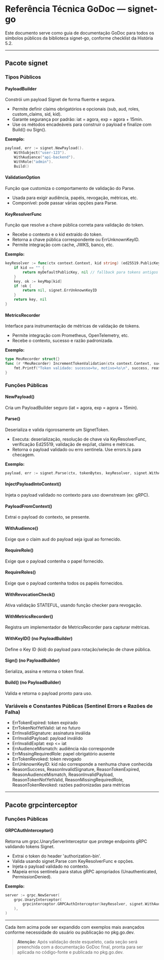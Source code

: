 # Referência Técnica GoDoc — signet-go

Este documento serve como guia de documentação GoDoc para todos os símbolos públicos da biblioteca signet-go, conforme checklist da História 5.2.

---

## Pacote signet

### Tipos Públicos

#### PayloadBuilder
Constrói um payload Signet de forma fluente e segura.

- Permite definir claims obrigatórios e opcionais (sub, aud, roles, custom_claims, sid, kid).
- Garante segurança por padrão: iat = agora, exp = agora + 15min.
- Use os métodos encadeáveis para construir o payload e finalize com Build() ou Sign().

**Exemplo:**
```go
payload, err := signet.NewPayload().
    WithSubject("user-123").
    WithAudience("api-backend").
    WithRole("admin").
    Build()
```

#### ValidationOption
Função que customiza o comportamento de validação do Parse.

- Usada para exigir audiência, papéis, revogação, métricas, etc.
- Componível: pode passar várias opções para Parse.

#### KeyResolverFunc
Função que resolve a chave pública correta para validação do token.

- Recebe o contexto e o kid extraído do token.
- Retorna a chave pública correspondente ou ErrUnknownKeyID.
- Permite integração com cache, JWKS, banco, etc.

**Exemplo:**
```go
keyResolver := func(ctx context.Context, kid string) (ed25519.PublicKey, error) {
    if kid == "" {
        return myDefaultPublicKey, nil // fallback para tokens antigos
    }
    key, ok := keyMap[kid]
    if !ok {
        return nil, signet.ErrUnknownKeyID
    }
    return key, nil
}
```

#### MetricsRecorder
Interface para instrumentação de métricas de validação de tokens.

- Permite integração com Prometheus, OpenTelemetry, etc.
- Recebe o contexto, sucesso e razão padronizada.

**Exemplo:**
```go
type MeuRecorder struct{}
func (r *MeuRecorder) IncrementTokenValidation(ctx context.Context, success bool, reason string) {
    fmt.Printf("Token validado: sucesso=%v, motivo=%s\n", success, reason)
}
```

### Funções Públicas

#### NewPayload()
Cria um PayloadBuilder seguro (iat = agora, exp = agora + 15min).

#### Parse()
Deserializa e valida rigorosamente um SignetToken.

- Executa: deserialização, resolução de chave via KeyResolverFunc, verificação Ed25519, validação de exp/iat, claims e métricas.
- Retorna o payload validado ou erro sentinela. Use errors.Is para checagem.

**Exemplo:**
```go
payload, err := signet.Parse(ctx, tokenBytes, keyResolver, signet.WithAudience("api-backend"))
```

#### InjectPayloadIntoContext()
Injeta o payload validado no contexto para uso downstream (ex: gRPC).

#### PayloadFromContext()
Extrai o payload do contexto, se presente.

#### WithAudience()
Exige que o claim aud do payload seja igual ao fornecido.

#### RequireRole()
Exige que o payload contenha o papel fornecido.

#### RequireRoles()
Exige que o payload contenha todos os papéis fornecidos.

#### WithRevocationCheck()
Ativa validação STATEFUL, usando função checker para revogação.

#### WithMetricsRecorder()
Registra um implementador de MetricsRecorder para capturar métricas.

#### WithKeyID() (no PayloadBuilder)
Define o Key ID (kid) do payload para rotação/seleção de chave pública.

#### Sign() (no PayloadBuilder)
Serializa, assina e retorna o token final.

#### Build() (no PayloadBuilder)
Valida e retorna o payload pronto para uso.

### Variáveis e Constantes Públicas (Sentinel Errors e Razões de Falha)

- ErrTokenExpired: token expirado
- ErrTokenNotYetValid: iat no futuro
- ErrInvalidSignature: assinatura inválida
- ErrInvalidPayload: payload inválido
- ErrInvalidExpIat: exp <= iat
- ErrAudienceMismatch: audiência não corresponde
- ErrMissingRequiredRole: papel obrigatório ausente
- ErrTokenRevoked: token revogado
- ErrUnknownKeyID: kid não corresponde a nenhuma chave conhecida
- ReasonSuccess, ReasonInvalidSignature, ReasonTokenExpired, ReasonAudienceMismatch, ReasonInvalidPayload, ReasonTokenNotYetValid, ReasonMissingRequiredRole, ReasonTokenRevoked: razões padronizadas para métricas

---

## Pacote grpcinterceptor

### Funções Públicas

#### GRPCAuthInterceptor()
Retorna um grpc.UnaryServerInterceptor que protege endpoints gRPC validando tokens Signet.

- Extrai o token do header 'authorization-bin'.
- Valida usando signet.Parse com KeyResolverFunc e opções.
- Injeta o payload validado no contexto.
- Mapeia erros sentinela para status gRPC apropriados (Unauthenticated, PermissionDenied).

**Exemplo:**
```go
server := grpc.NewServer(
    grpc.UnaryInterceptor(
        grpcinterceptor.GRPCAuthInterceptor(keyResolver, signet.WithAudience("api-backend")),
    ),
)
```

---

Cada item acima pode ser expandido com exemplos mais avançados conforme necessidade do usuário ou publicação no pkg.go.dev.

> **Atenção:** Após validação deste esqueleto, cada seção será preenchida com a documentação GoDoc final, pronta para ser aplicada no código-fonte e publicada no pkg.go.dev. 